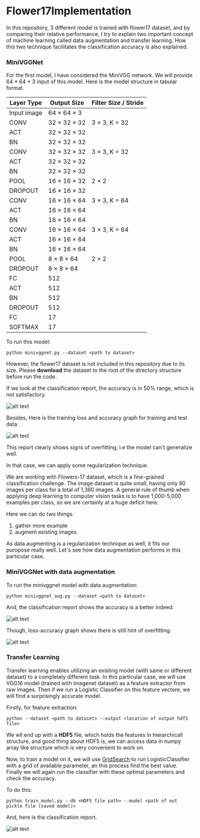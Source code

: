 # Flower17Implementation

In this repository, 3 different model is trained with flower17 dataset, and by comparing their relative performance, I try to explain two important concept of machine learning called data augmentation and transfer learning. How this two technique facilitates the classification accuracy is also explained.

### MiniVGGNet

For the first model, I have considered the MiniVGG network. We will provide 64 * 64 * 3 input of this model. Here is the model structure in tabular format. 

| Layer Type | Output Size | Filter Size / Stride |
| --- | --- | --- |
| Input image |  64 × 64 × 3 |    |
| CONV | 32 × 32 × 32 | 3 × 3, K = 32 |
| ACT | 32 × 32 × 32 |  |
| BN | 32 × 32 × 32 |  |
| CONV | 32 × 32 × 32 | 3 × 3, K = 32 |
| ACT | 32 × 32 × 32 |  |
| BN | 32 × 32 × 32 |  |
| POOL | 16 × 16 × 32 | 2 × 2 |
| DROPOUT | 16 × 16 × 32 |  |
| CONV | 16 × 16 × 64 | 3 × 3, K = 64 |
| ACT | 16 × 16 × 64 | |
| BN | 16 × 16 × 64 | |
| CONV | 16 × 16 × 64 | 3 × 3, K = 64 |
| ACT | 16 × 16 × 64 | |
| BN | 16 × 16 × 64 | |
| POOL | 8 × 8 × 64 | 2 × 2 |
| DROPOUT | 8 × 8 × 64 | |
| FC | 512 | |
| ACT | 512 | |
| BN | 512 | |
| DROPOUT | 512 | |
| FC | 17 | |
| SOFTMAX | 17 | |

To run this model:

`python minivggnet.py --dataset <path to dataset>`

However, the flower17 dataset is not included in this repository due to its size. Please **download** the dataset to the root of the directory structure before run the code.

If we look at the classification report, the accuracy is in 50% range, which is not satisfactory. 

![alt text](minivgg_report.png)

Besides, Here is the training loss and accuracy graph for training and test data.

![alt text](minivgg.png)

This report clearly shows signs of overfitting; i.e the model can't generalize well. 


In that case, we can apply some regularization technique. 

We are working with Flowers-17 dataset, which is a fine-grained classification challenge. The image dataset is quite small, having only 80 images per class for a total of 1,360 images. A general rule of thumb when applying deep learning to computer vision tasks is to have 1,000-5,000 examples per class, so we are certainly at a huge deficit here.

Here we can do two things.

1) gather more example
2) augment existing images.

As data augmenting is a regularization technique as well, it fits our puropose really well. Let's see how data augmentation performs in this particular case.


### MiniVGGNet with data augmentation

To run the minivggnet model with data augmentation:

`python minivggnet_aug.py --dataset <path to dataset>`

And, the classification report shows the accuracy is a better indeed.

![alt text](minivgg_aug_report.png)

Though, loss-accuracy graph shows there is still hint of overfitting.

![alt text](minivgg_aug.png)


### Transfer Learning

Transfer learning enables utilizing an existing model (with same or different dataset) to a completely different task. In this particular case, we will use VGG16 model (trained with imagenet dataset) as a feature extractor from raw images. Then if we run a Logistic Classifier on this feature vectore, we will find a surprisingly accurate model.

Firstly, for feature extraction:

`python --dataset <path to dataset> --output <location of output hdf5 file>`

We wll end up with a **HDF5** file, which holds the features in hierarchicall structure, and good thing about HDF5 is, we can access data in numpy array like structure which is very convenient to work on.

Now, to train a model on it, we will use [GridSearch](https://scikit-learn.org/stable/modules/generated/sklearn.model_selection.GridSearchCV.html) to run LogisticClassifier with a grid of available parameter, an this process find the best value. Finally we will again run the classifier with these optimal parameters and check the accuracy.

To do this:

`python train_model.py --db <HDF5 file path> --model <path of out pickle file (saved model)>`


And, here is the classification report.

![alt text](transfer_learn_report.png)


